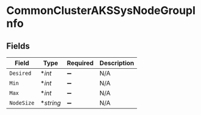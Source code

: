# CommonClusterAKSSysNodeGroupInfo


## Fields

| Field              | Type               | Required           | Description        |
| ------------------ | ------------------ | ------------------ | ------------------ |
| `Desired`          | **int*             | :heavy_minus_sign: | N/A                |
| `Min`              | **int*             | :heavy_minus_sign: | N/A                |
| `Max`              | **int*             | :heavy_minus_sign: | N/A                |
| `NodeSize`         | **string*          | :heavy_minus_sign: | N/A                |